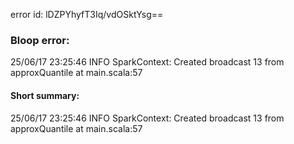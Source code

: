error id: lDZPYhyfT3Iq/vdOSktYsg==
### Bloop error:

25/06/17 23:25:46 INFO SparkContext: Created broadcast 13 from approxQuantile at main.scala:57
#### Short summary: 

25/06/17 23:25:46 INFO SparkContext: Created broadcast 13 from approxQuantile at main.scala:57